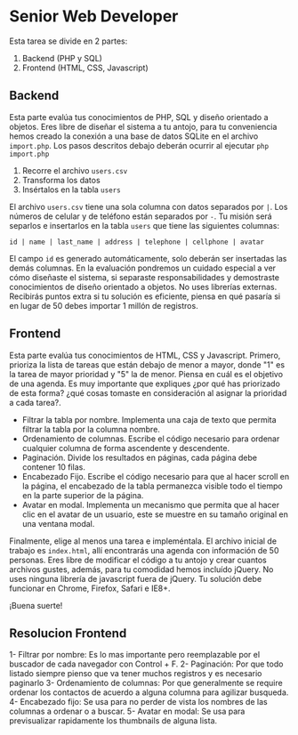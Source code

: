 # Senior Web Developer

Esta tarea se divide en 2 partes:

1. Backend (PHP y SQL)
2. Frontend (HTML, CSS, Javascript)

## Backend

Esta parte evalúa tus conocimientos de PHP, SQL y diseño orientado a objetos. Eres libre de diseñar el sistema a tu antojo, para tu conveniencia hemos creado la conexión a una base de datos SQLite en el archivo `import.php`. Los pasos descritos debajo deberán ocurrir al ejecutar `php import.php`

1. Recorre el archivo `users.csv`
2. Transforma los datos
3. Insértalos en la tabla `users`

El archivo `users.csv` tiene una sola columna con datos separados por `|`. Los números de celular y de teléfono están separados por `-`. Tu misión será separlos e insertarlos en la tabla `users` que tiene las siguientes columnas:

    id | name | last_name | address | telephone | cellphone | avatar

El campo `id` es generado automáticamente, solo deberán ser insertadas las demás columnas. En la evaluación pondremos un cuidado especial a ver cómo diseñaste el sistema, si separaste responsabilidades y demostraste conocimientos de diseño orientado a objetos. No uses librerías externas. Recibirás puntos extra si tu solución es eficiente, piensa en qué pasaría si en lugar de 50 debes importar 1 millón de registros.

## Frontend

Esta parte evalúa tus conocimientos de HTML, CSS y Javascript. Primero, prioriza la lista de tareas que están debajo de menor a mayor, donde "1" es la tarea de mayor prioridad y "5" la de menor. Piensa en cuál es el objetivo de una agenda. Es muy importante que expliques ¿por qué has priorizado de esta forma? ¿qué cosas tomaste en consideración al asignar la prioridad a cada tarea?.

- Filtrar la tabla por nombre. Implementa una caja de texto que permita filtrar la tabla por la columna nombre.
- Ordenamiento de columnas. Escribe el código necesario para ordenar cualquier columna de forma ascendente y descendente.
- Paginación. Divide los resultados en páginas, cada página debe contener 10 filas.
- Encabezado Fijo. Escribe el código necesario para que al hacer scroll en la página, el encabezado de la tabla permanezca visible todo el tiempo en la parte superior de la página.
- Avatar en modal. Implementa un mecanismo que permita que al hacer clic en el avatar de un usuario, este se muestre en su tamaño original en una ventana modal.

Finalmente, elige al menos una tarea e impleméntala. El archivo inicial de trabajo es `index.html`, allí encontrarás una agenda con información de 50 personas. Eres libre de modificar el código a tu antojo y crear cuantos archivos gustes, además, para tu comodidad hemos incluído jQuery. No uses ninguna librería de javascript fuera de jQuery. Tu solución debe funcionar en Chrome, Firefox, Safari e IE8+.

¡Buena suerte!

## Resolucion Frontend

1- Filtrar por nombre: Es lo mas importante pero reemplazable por el buscador de cada navegador con Control + F.
2- Paginación: Por que todo listado siempre pienso que va tener muchos registros y es necesario paginarlo
3- Ordenamiento de columnas: Por que generalmente se require ordenar los contactos de acuerdo a alguna columna para agilizar busqueda.
4- Encabezado fijo: Se usa para no perder de vista los nombres de las columnas a ordenar o a buscar.
5- Avatar en modal: Se usa para previsualizar rapidamente los thumbnails de alguna lista.


